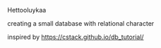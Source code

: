 Hettooluykaa

creating a small database with relational character

inspired by https://cstack.github.io/db_tutorial/
